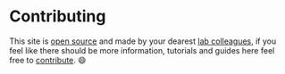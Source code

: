 # Contributing

This site is [open source](https://opensource.guide/how-to-contribute/) and made by your dearest [lab colleagues](https://github.com/geem-lab/cluster-guide/graphs/contributors), if you feel like there should be more information, tutorials and guides here feel free to [contribute](https://github.com/geem-lab/cluster-guide). :smile:



